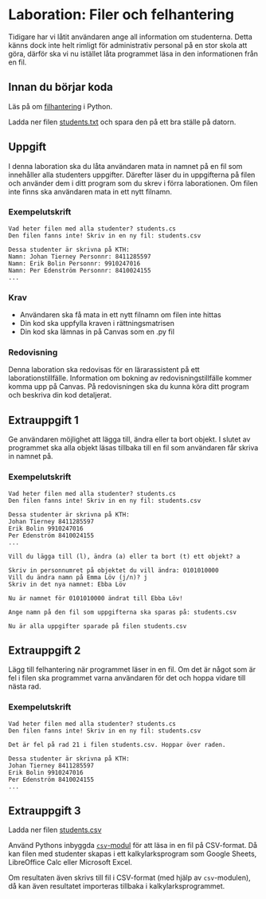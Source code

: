 # Laboration: Filer och felhantering

Tidigare har vi låtit användaren ange all information om studenterna. Detta
känns dock inte helt rimligt för administrativ personal på en stor skola att göra,
därför ska vi nu istället låta programmet läsa in den informationen från en fil. 

## Innan du börjar koda

Läs på om [filhantering][filhantering] i Python.

Ladda ner filen [students.txt](https://github.com/dbosk/intropy/files/9403483/students.txt)
och spara den på ett bra ställe på datorn. 

[filhantering]: https://docs.python.org/3/tutorial/inputoutput.html#reading-and-writing-files

## Uppgift

I denna laboration ska du låta användaren mata in namnet på en fil som 
innehåller alla studenters uppgifter. Därefter läser du in uppgifterna på filen och 
använder dem i ditt program som du skrev i förra laborationen. Om filen inte 
finns ska användaren mata in ett nytt filnamn.

### Exempelutskrift

```
Vad heter filen med alla studenter? students.cs
Den filen fanns inte! Skriv in en ny fil: students.csv

Dessa studenter är skrivna på KTH:
Namn: Johan Tierney Personnr: 8411285597
Namn: Erik Bolin Personnr: 9910247016
Namn: Per Edenström Personnr: 8410024155
...
```

### Krav
* Användaren ska få mata in ett nytt filnamn om filen inte hittas
* Din kod ska uppfylla kraven i rättningsmatrisen
* Din kod ska lämnas in på Canvas som en .py fil

### Redovisning

Denna laboration ska redovisas för en lärarassistent på ett laborationstillfälle. 
Information om bokning av redovisningstillfälle kommer komma upp på Canvas. 
På redovisningen ska du kunna köra ditt program och beskriva din kod detaljerat.

## Extrauppgift 1

Ge användaren möjlighet att lägga till, ändra eller ta bort objekt. 
I slutet av programmet ska alla objekt läsas tillbaka till en fil som 
användaren får skriva in namnet på.

### Exempelutskrift


```
Vad heter filen med alla studenter? students.cs
Den filen fanns inte! Skriv in en ny fil: students.csv

Dessa studenter är skrivna på KTH:
Johan Tierney 8411285597
Erik Bolin 9910247016
Per Edenström 8410024155
...

Vill du lägga till (l), ändra (a) eller ta bort (t) ett objekt? a

Skriv in personnumret på objektet du vill ändra: 0101010000
Vill du ändra namn på Emma Löv (j/n)? j
Skriv in det nya namnet: Ebba Löv

Nu är namnet för 0101010000 ändrat till Ebba Löv!

Ange namn på den fil som uppgifterna ska sparas på: students.csv

Nu är alla uppgifter sparade på filen students.csv
```

## Extrauppgift 2

Lägg till felhantering när programmet läser in en fil. Om det
är något som är fel i filen ska programmet varna användaren för det
och hoppa vidare till nästa rad.

### Exempelutskrift

```
Vad heter filen med alla studenter? students.cs
Den filen fanns inte! Skriv in en ny fil: students.csv

Det är fel på rad 21 i filen students.csv. Hoppar över raden. 

Dessa studenter är skrivna på KTH:
Johan Tierney 8411285597
Erik Bolin 9910247016
Per Edenström 8410024155
...

```
## Extrauppgift 3

Ladda ner filen [students.csv](https://github.com/dbosk/intropy/files/9403241/students.csv)

Använd Pythons inbyggda [`csv`-modul][csv] för att läsa in en fil på 
CSV-format. Då kan filen med studenter skapas i ett kalkylarksprogram som Google 
Sheets, LibreOffice Calc eller Microsoft Excel.

[csv]: https://docs.python.org/3/library/csv.html

Om resultaten även skrivs till fil i CSV-format (med hjälp av `csv`-modulen), 
då kan även resultatet importeras tillbaka i kalkylarksprogrammet.
